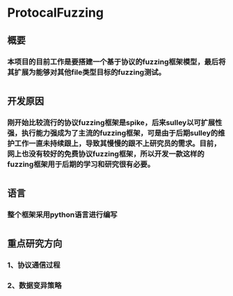 # ProtocalFuzzing
## 概要
###  本项目的目前工作是要搭建一个基于协议的fuzzing框架模型，最后将其扩展为能够对其他file类型目标的fuzzing测试。
# 
# 
## 开发原因
### 刚开始比较流行的协议fuzzing框架是spike，后来sulley以可扩展性强，执行能力强成为了主流的fuzzing框架，可是由于后期sulley的维护工作一直未持续跟上，导致其慢慢的跟不上研究员的需求。目前，网上也没有较好的免费协议fuzzing框架，所以开发一款这样的fuzzing框架用于后期的学习和研究很有必要。
# 
# 
## 语言
### 整个框架采用python语言进行编写
# 
# 
## 重点研究方向
### 1、协议通信过程
### 2、数据变异策略
